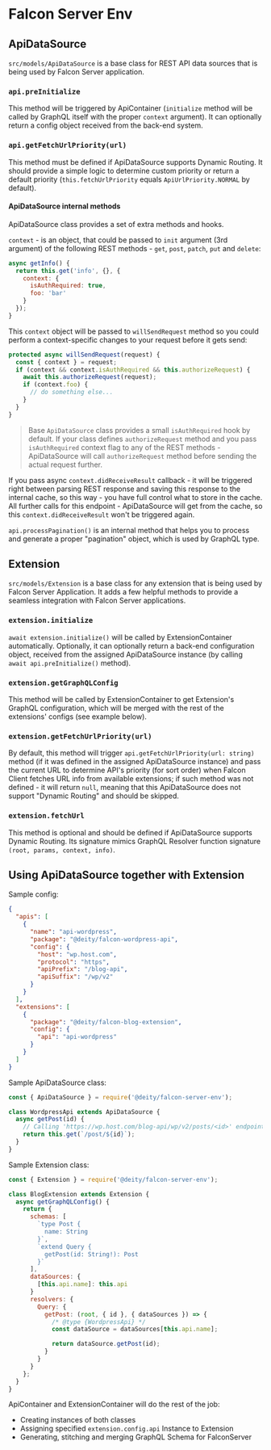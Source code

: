 # Falcon Server Env

## ApiDataSource

`src/models/ApiDataSource` is a base class for REST API data sources that is
being used by Falcon Server application.

### `api.preInitialize`

This method will be triggered by ApiContainer (`initialize` method will be called by GraphQL
itself with the proper `context` argument). It can optionally return a config object received from
the back-end system.

### `api.getFetchUrlPriority(url)`

This method must be defined if ApiDataSource supports Dynamic Routing.
It should provide a simple logic to determine custom priority or return a default priority
(`this.fetchUrlPriority` equals `ApiUrlPriority.NORMAL` by default).

#### ApiDataSource internal methods

ApiDataSource class provides a set of extra methods and hooks.

`context` - is an object, that could be passed to `init` argument (3rd argument) of the following REST methods - `get`, `post`, `patch`, `put` and `delete`:

```javascript
async getInfo() {
  return this.get('info', {}, {
    context: {
      isAuthRequired: true,
      foo: 'bar'
    }
  });
}
```

This `context` object will be passed to `willSendRequest` method so you could perform
a context-specific changes to your request before it gets send:

```javascript
protected async willSendRequest(request) {
  const { context } = request;
  if (context && context.isAuthRequired && this.authorizeRequest) {
    await this.authorizeRequest(request);
    if (context.foo) {
      // do something else...
    }
  }
}
```

> Base `ApiDataSource` class provides a small `isAuthRequired` hook by default. If your class
> defines `authorizeRequest` method and you pass `isAuthRequired` context flag to any of the REST
> methods - ApiDataSource will call `authorizeRequest` method before sending the actual request
> further.

If you pass async `context.didReceiveResult` callback - it will be triggered right between
parsing REST response and saving this response to the internal cache,
so this way - you have full control what to store in the cache.
All further calls for this endpoint - ApiDataSource will get from the cache,
so this `context.didReceiveResult` won't be triggered again.

`api.processPagination()` is an internal method that helps you to process and generate a proper
"pagination" object, which is used by GraphQL type.

## Extension

`src/models/Extension` is a base class for any extension that is being used
by Falcon Server Application. It adds a few helpful methods to provide
a seamless integration with Falcon Server applications.

### `extension.initialize`

`await extension.initialize()` will be called by ExtensionContainer automatically. Optionally,
it can optionally return a back-end configuration object, received from the assigned
ApiDataSource instance (by calling `await api.preInitialize()` method).

### `extension.getGraphQLConfig`

This method will be called by ExtensionContainer to get Extension's GraphQL configuration, which
will be merged with the rest of the extensions' configs (see example below).

### `extension.getFetchUrlPriority(url)`

By default, this method will trigger `api.getFetchUrlPriority(url: string)` method (if it was
defined in the assigned ApiDataSource instance) and pass the current URL to determine API's
priority (for sort order) when Falcon Client fetches URL info from available extensions; if
such method was not defined - it will return `null`, meaning that this ApiDataSource does not
support "Dynamic Routing" and should be skipped.

### `extension.fetchUrl`

This method is optional and should be defined if ApiDataSource supports Dynamic Routing.
Its signature mimics GraphQL Resolver function signature `(root, params, context, info)`.

## Using ApiDataSource together with Extension

Sample config:

```json
{
  "apis": [
    {
      "name": "api-wordpress",
      "package": "@deity/falcon-wordpress-api",
      "config": {
        "host": "wp.host.com",
        "protocol": "https",
        "apiPrefix": "/blog-api",
        "apiSuffix": "/wp/v2"
      }
    }
  ],
  "extensions": [
    {
      "package": "@deity/falcon-blog-extension",
      "config": {
        "api": "api-wordpress"
      }
    }
  ]
}
```

Sample ApiDataSource class:

```javascript
const { ApiDataSource } = require('@deity/falcon-server-env');

class WordpressApi extends ApiDataSource {
  async getPost(id) {
    // Calling 'https://wp.host.com/blog-api/wp/v2/posts/<id>' endpoint
    return this.get(`/post/${id}`);
  }
}
```

Sample Extension class:

```javascript
const { Extension } = require('@deity/falcon-server-env');

class BlogExtension extends Extension {
  async getGraphQLConfig() {
    return {
      schemas: [
        `type Post {
          name: String
        }`,
        `extend Query {
          getPost(id: String!): Post
        }`
      ],
      dataSources: {
        [this.api.name]: this.api
      }
      resolvers: {
        Query: {
          getPost: (root, { id }, { dataSources }) => {
            /* @type {WordpressApi} */
            const dataSource = dataSources[this.api.name];

            return dataSource.getPost(id);
          }
        }
      }
    };
  }
}
```

ApiContainer and ExtensionContainer will do the rest of the job:

- Creating instances of both classes
- Assigning specified `extension.config.api` Instance to Extension
- Generating, stitching and merging GraphQL Schema for FalconServer
